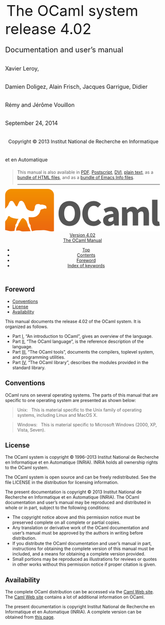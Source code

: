 <!-- ((! set title Manual !)) ((! set documentation !)) ((! set manual !)) ((! set nobreadcrumb !)) -->
<div class="manual content"><ul class="part_menu"></ul>


<div class="center">
&nbsp;<span style="font-size:xx-large"><span style="font-size:150%">The OCaml system <br>
 release 4.02<br>
<span style="font-size:x-large">Documentation and user’s manual <br>
<span style="font-size:large">Xavier Leroy, <br>
 Damien Doligez, Alain Frisch, Jacques Garrigue, Didier Rémy and Jérôme Vouillon <br>
 September&nbsp;24, 2014<br>
 &nbsp;
<span style="font-size:medium">Copyright © 2013 Institut National de
Recherche en Informatique et en Automatique
</span></span></span></span></span></div><blockquote class="quote">

This manual is also available in
<a href="http://caml.inria.fr/distrib/ocaml-4.02/ocaml-4.02-refman.pdf">PDF</a>.
<a href="http://caml.inria.fr/distrib/ocaml-4.02/ocaml-4.02-refman.ps.gz">Postscript</a>,
<a href="http://caml.inria.fr/distrib/ocaml-4.02/ocaml-4.02-refman.dvi.gz">DVI</a>,
<a href="http://caml.inria.fr/distrib/ocaml-4.02/ocaml-4.02-refman.txt">plain text</a>,
as a
<a href="http://caml.inria.fr/distrib/ocaml-4.02/ocaml-4.02-refman-html.tar.gz">bundle of HTML files</a>,
and as a
<a href="http://caml.inria.fr/distrib/ocaml-4.02/ocaml-4.02-refman.info.tar.gz">bundle of Emacs Info files</a>.
<hr style="height:2">
</blockquote><header><nav class="toc brand"><a class="brand" href="https://ocaml.org/"><img src="colour-logo-gray.svg" class="svg" alt="OCaml"></a></nav><nav class="toc"><div class="toc_version"><a href="/docs" id="version-select">Version 4.02</a></div><div class="toc_title"><a href="#">The OCaml Manual</a></div><ul><li class="top"><a href="#">Top</a></li>
<li><a href="manual001.html#start-section">Contents</a>
</li><li><a href="foreword.html#start-section">Foreword</a>
</li><li class="top"><a href="manual043.html#start-section">Index of keywords</a></li></ul></nav></header><a id="start-section"></a><section id="section">




<h1 class="chapter" id="sec2">Foreword</h1>
<ul>
<li><a href="foreword.html#sec3">Conventions</a>
</li><li><a href="foreword.html#sec4">License</a>
</li><li><a href="foreword.html#sec5">Availability</a>
</li></ul>
<p>This manual documents the release 4.02 of the OCaml
system. It is organized as follows.
</p><ul class="itemize"><li class="li-itemize">
Part&nbsp;<a href="index.html#p%3Atutorials">I</a>, “An introduction to OCaml”,
gives an overview of the language.
</li><li class="li-itemize">Part&nbsp;<a href="index.html#p%3Arefman">II</a>, “The OCaml language”, is the
reference description of the language.
</li><li class="li-itemize">Part&nbsp;<a href="index.html#p%3Acommands">III</a>, “The OCaml tools”, documents
the compilers, toplevel system, and programming utilities.
</li><li class="li-itemize">Part&nbsp;<a href="index.html#p%3Alibrary">IV</a>, “The OCaml library”, describes the
modules provided in the standard library.

</li></ul><h2 class="section" id="sec3">Conventions</h2>
<p>OCaml runs on several operating systems. The parts of
this manual that are specific to one operating system are presented as
shown below:</p><blockquote class="quote"><span class="c011">Unix:</span>&nbsp;&nbsp; This is material specific to the Unix family of operating
systems, including Linux and MacOS&nbsp;X.
</blockquote><blockquote class="quote"><span class="c011">Windows:</span>&nbsp;&nbsp; This is material specific to Microsoft Windows (2000,
XP, Vista, Seven).
</blockquote><h2 class="section" id="sec4">License</h2>
<p>The OCaml system is copyright © 1996–2013
Institut National de Recherche en Informatique et en
Automatique (INRIA).
INRIA holds all ownership rights to the OCaml system.</p><p>The OCaml system is open source and can be freely
redistributed. See the file <span class="c007">LICENSE</span> in the distribution for
licensing information.</p><p>The present documentation is copyright © 2013
Institut National de Recherche en Informatique et en
Automatique (INRIA). The OCaml documentation and user’s
manual may be reproduced and distributed in whole or
in part, subject to the following conditions:
</p><ul class="itemize"><li class="li-itemize">
The copyright notice above and this permission notice must be
preserved complete on all complete or partial copies.
</li><li class="li-itemize">Any translation or derivative work of the OCaml
documentation and user’s manual must be approved by the authors in
writing before distribution.
</li><li class="li-itemize">If you distribute the OCaml
documentation and user’s manual in part, instructions for obtaining
the complete version of this manual must be included, and a
means for obtaining a complete version provided.
</li><li class="li-itemize">Small portions may be reproduced as illustrations for reviews or
quotes in other works without this permission notice if proper
citation is given.
</li></ul><h2 class="section" id="sec5">Availability</h2>
<p>
The complete OCaml distribution can be accessed via the
<a href="http://caml.inria.fr/">Caml Web site</a>.
The <a href="http://caml.inria.fr/">Caml Web site</a>
contains a lot of additional information on OCaml.

</p>






</section><div class="copyright">The present documentation is copyright Institut National de Recherche en Informatique et en Automatique (INRIA). A complete version can be obtained from <a href="http://caml.inria.fr/pub/docs/manual-ocaml/">this page</a>.</div></div>